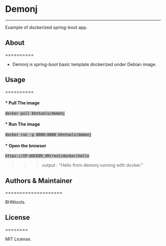 # Demonj
--------------------------------------

Example of dockerized spring-boot app.

## About
==========

* Demonj is spring-boot basic template dockerized under Debian image.
	
## Usage
==========
#### * Pull The image
<pre><code style='background: #C0C0C0;'>docker pull bhntools/demonj</code></pre>

#### * Run The image
<pre><code style='background: #C0C0C0;'>docker run -p 8080:8080 bhntools/demonj</code></pre>

#### * Open the browser
<pre><code style='background: #C0C0C0;'>https://IP-DOCKER_VM/rest/docker/hello</code></pre>
>>> output : "Hello from demonj running with docker."


## Authors & Maintainer
====================

BHNtools.

## License
========

MIT License.
